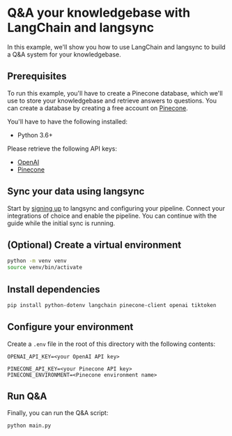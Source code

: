 # Q&A your knowledgebase with LangChain and langsync

In this example, we'll show you how to use LangChain and langsync to build a Q&A system for your knowledgebase. 

## Prerequisites

To run this example, you'll have to create a Pinecone database, which we'll use to store your knowledgebase and retrieve answers to questions. You can create a database by creating a free account on [Pinecone](https://www.pinecone.io/).

You'll have to have the following installed:

- Python 3.6+

Please retrieve the following API keys:

- [OpenAI](https://platform.openai.com/)
- [Pinecone](https://www.pinecone.io/)

## Sync your data using langsync

Start by [signing up](https://langsync.gradientsandgrit.com) to langsync and configuring your pipeline. Connect your integrations of choice and enable the pipeline. You can continue with the guide while the initial sync is running.

## (Optional) Create a virtual environment

```bash
python -m venv venv
source venv/bin/activate
```

## Install dependencies

```bash
pip install python-dotenv langchain pinecone-client openai tiktoken
```

## Configure your environment

Create a `.env` file in the root of this directory with the following contents:

```text
OPENAI_API_KEY=<your OpenAI API key>

PINECONE_API_KEY=<your Pinecone API key>
PINECONE_ENVIRONMENT=<Pinecone environment name>
```
## Run Q&A

Finally, you can run the Q&A script:

```bash
python main.py
```
